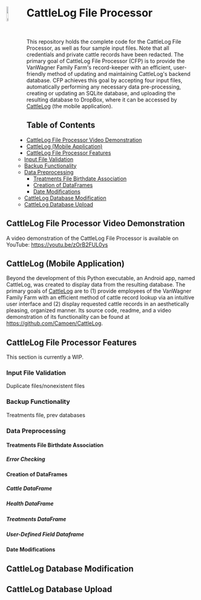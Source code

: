 # CattleLog File Processor <img src="https://user-images.githubusercontent.com/16565961/69681054-d1caba00-107a-11ea-927b-71256a011751.jpg" alt="CattleLog - Main Screen" width="10%" height="" align="left">
<br>

This repository holds the complete code for the CattleLog File Processor, as well as four sample input files.  Note that all credentials and private cattle records have been redacted.  The primary goal of CattleLog File Processor (CFP) is to provide the VanWagner Family Farm's record-keeper with an efficient, user-friendly method of updating and maintaining CattleLog's backend database.  CFP achieves this goal by accepting four input files, automatically performing any necessary data pre-processing, creating or updating an SQLite database, and uploading the resulting database to DropBox, where it can be accessed by [CattleLog](https://github.com/Camoen/CattleLog) (the mobile application).

## Table of Contents
* [CattleLog File Processor Video Demonstration](#cattlelog-file-processor-video-demonstration)
* [CattleLog (Mobile Application)](#cattlelog-mobile-application)
* [CattleLog File Processor Features](#cattlelog-file-processor-features)
    * [Input File Validation](#input-file-validation)
    * [Backup Functionality](#backup-functionality)
    * [Data Preprocessing](#data-preprocessing)
        * [Treatments File Birthdate Association](#treatments-file-birthdate-association)
        * [Creation of DataFrames](#creation-of-dataframes)
        * [Date Modifications](#date-modifications)
    * [CattleLog Database Modification](#cattlelog-database-modification)
    * [CattleLog Database Upload](#cattlelog-database-upload)

## CattleLog File Processor Video Demonstration
A video demonstration of the CattleLog File Processor is available on YouTube: https://youtu.be/zOrB2FUL0ys

## CattleLog (Mobile Application)
Beyond the development of this Python executable, an Android app, named CattleLog, was created to display data from the resulting database. The primary goals of [CattleLog](https://github.com/Camoen/CattleLog) are to (1) provide employees of the VanWagner Family Farm with an efficient method of cattle record lookup via an intuitive user interface and (2) display requested cattle records in an aesthetically pleasing, organized manner.  Its source code, readme, and a video demonstration of its functionality can be found at https://github.com/Camoen/CattleLog.

## CattleLog File Processor Features
This section is currently a WIP.
### Input File Validation
Duplicate files/nonexistent files
### Backup Functionality
Treatments file, prev databases
### Data Preprocessing
#### Treatments File Birthdate Association
##### Error Checking
#### Creation of DataFrames
##### Cattle DataFrame
##### Health DataFrame
##### Treatments DataFrame
##### User-Defined Field Dataframe
#### Date Modifications
## CattleLog Database Modification
## CattleLog Database Upload
